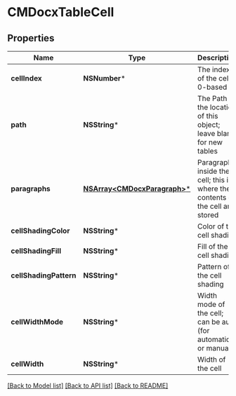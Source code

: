 # CMDocxTableCell

## Properties
Name | Type | Description | Notes
------------ | ------------- | ------------- | -------------
**cellIndex** | **NSNumber*** | The index of the cell, 0-based | [optional] 
**path** | **NSString*** | The Path of the location of this object; leave blank for new tables | [optional] 
**paragraphs** | [**NSArray&lt;CMDocxParagraph&gt;***](CMDocxParagraph.md) | Paragraphs inside the cell; this is where the contents of the cell are stored | [optional] 
**cellShadingColor** | **NSString*** | Color of the cell shading | [optional] 
**cellShadingFill** | **NSString*** | Fill of the cell shading | [optional] 
**cellShadingPattern** | **NSString*** | Pattern of the cell shading | [optional] 
**cellWidthMode** | **NSString*** | Width mode of the cell; can be auto (for automatic) or manual | [optional] 
**cellWidth** | **NSString*** | Width of the cell | [optional] 

[[Back to Model list]](../README.md#documentation-for-models) [[Back to API list]](../README.md#documentation-for-api-endpoints) [[Back to README]](../README.md)


